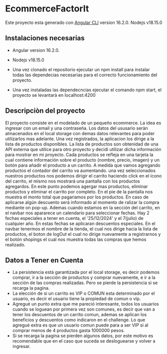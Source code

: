 # EcommerceFactorIt

Este proyecto esta generado con [Angular CLI](https://github.com/angular/angular-cli) version 16.2.0.
Nodejs v18.15.0

## Instalaciones necesarias
- Angular version 16.2.0.
- Nodejs v18.15.0

- Una vez clonado el repositorio ejecutar un npm install para instalar todas las dependecias necesarias para el correcto funcionamiento del proyecto.
- Una vez instaladas las dependecncias ejecutar el comando npm start, el proyecto se levantarà en localhost:4200

## Descripciòn del proyecto
El proyecto consiste en el modelado de un pequeño ecommerce. La idea es ingresar con un email y una contraseña. Los datos del ususario seràn almacenados en el local storage con demas datos relevantes para poder utilizarlos mas adelante.
Una vez registrados, la aplicacion los dirige a la lista de productos disponibles. La lista de productos son obtenidad de una API externa que utilice para otro proyecto y decidì utilizar dicha información para mostrar en mi proyecto. Cada productos se refleja en una tarjeta la cual contiene información sobre el producto (nombre, precio, imagen) y un botón para añadir el producto a un carrito.
A medida que vamos agregando productos el contador del carrito va aumentando. una vez seleccionados nuestros productos nos podemos dirigir el carrito haciendo click en el ícono del carrito, el mismo nos mostrará una pantalla con los productos agregardos. En este punto podemos agergar mas productos, eliminar productos y eliminar el carrito por completo. En el pie de la pantalla nos muestra el monto total que pagariamos por los productos. En caso de aplicarse algún descuento será informado al momento de ralizar la compra mediante on pop-up.
Ademas cuando estamos en la sección del carrito, en el navbar nos apararece un calendario para seleccionar fechas.
Hay 2 fechas especiales a tener en cuenta, el '25/12/2024' y el 7(julio) de cualquier año. En estas fechas se aplicaran descuentos especiales.
En el navbar tenermos el nombre de la tienda, el cual nos dirige hacia la lista de productos, el boton de logOut el cual no dirige nuevamente a registrarnos y el botón shopings el cual nos muestra todas las compras que hemos realizado.

## Datos a Tener en Cuenta

- La persistencia está garantizada por el local storage, es decir podemos comprar, ir a la sección de productos y comprar nuevamente, e ir a la sección de las compras realizadas. Pero se pierde la persistencia si se recarga la pagina.
- La elección de si un carrito es VIP o COMUN esta determinado por el usuario, es decir el usuario tiene la propiedad de comun o vip.
- Agregué un punto extra que me pareció interesante, todos los usuarios cuando se loguean por primera vez son comunes, es decir que van a tener los descuentos de un carrito comun, ademas se aplican los beneficios y descuentos como indicaron en el challenge. Lo que agregué extra es que un usuario comun puede para a ser VIP si al comprar menos de 4 productos gasta 1000000 pesos.
- Si se recarga la pagina se pierden algunos datos, por este motivo es recomendable que en el caso que suceda se desloguearse y volver a ingresar.
